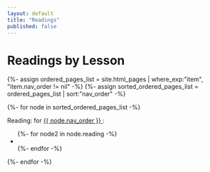 ```yaml
---
layout: default
title: "Readings"
published: false
---
```


# Readings by Lesson 

<div>
{%- assign ordered_pages_list = site.html_pages | where_exp:"item", "item.nav_order != nil" -%}
{%- assign sorted_ordered_pages_list = ordered_pages_list | sort:"nav_order" -%}

{%- for node in sorted_ordered_pages_list -%}
  <div> 
    <p>Reading: for <a href="{{ node.url | absolute_url }}">{{ node.nav_order }} </a>:</p> 
    <ul>
      {%- for node2 in node.reading -%}
        <li class="reading" data-reading="{{node2}}"></li>
      {%- endfor -%}
    </ul>
  </div>
{%- endfor -%}
</div>
<script src="https://ajax.googleapis.com/ajax/libs/jquery/3.5.1/jquery.min.js"></script>
<script type="text/javascript">
$(".reading").each(function(i, v){
      const _this = this;
      const readingid_and_chapters = $(this).attr("data-reading");
      const readingid = readingid_and_chapters.split("=>")[0];
      const url = "https://api.zotero.org/groups/2536930/items/" + readingid;
      $.get(url, function(d){
        const authors = d.data.creators.filter((c) => c.creatorType === "author");
        const author = authors.length > 1 ? authors[0].lastName + ", et al" : authors[0].lastName;
        const title = d.data.title;
        const url = d.data.url;
        const chapters = readingid_and_chapters.split("=>")[1] ? ", " + readingid_and_chapters.split("=>")[1] : "";
        const insert = url ? "<a href='" + url + "'>" + author + ", " + title + chapters + "</a>" : author + ", " + title + chapters;
        $(_this).html(insert);
      });
    });
</script>